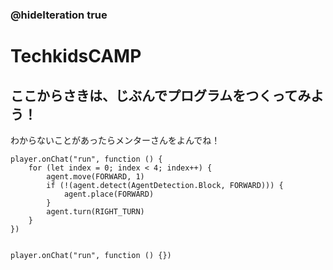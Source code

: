 ### @hideIteration true
# TechkidsCAMP

## ここからさきは、じぶんでプログラムをつくってみよう！
わからないことがあったらメンターさんをよんでね！

```ghost
player.onChat("run", function () {
    for (let index = 0; index < 4; index++) {
        agent.move(FORWARD, 1)
        if (!(agent.detect(AgentDetection.Block, FORWARD))) {
            agent.place(FORWARD)
        }
        agent.turn(RIGHT_TURN)
    }
})


```

```template
player.onChat("run", function () {})

```